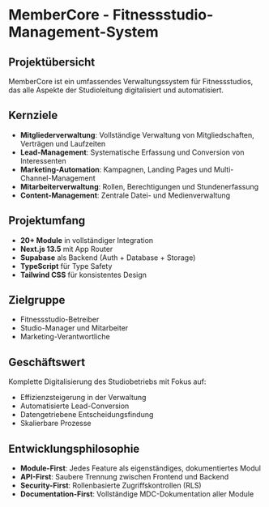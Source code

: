 # MemberCore - Fitnessstudio-Management-System

## Projektübersicht
MemberCore ist ein umfassendes Verwaltungssystem für Fitnessstudios, das alle Aspekte der Studioleitung digitalisiert und automatisiert.

## Kernziele
- **Mitgliederverwaltung**: Vollständige Verwaltung von Mitgliedschaften, Verträgen und Laufzeiten
- **Lead-Management**: Systematische Erfassung und Conversion von Interessenten
- **Marketing-Automation**: Kampagnen, Landing Pages und Multi-Channel-Management
- **Mitarbeiterverwaltung**: Rollen, Berechtigungen und Stundenerfassung
- **Content-Management**: Zentrale Datei- und Medienverwaltung

## Projektumfang
- **20+ Module** in vollständiger Integration
- **Next.js 13.5** mit App Router
- **Supabase** als Backend (Auth + Database + Storage)
- **TypeScript** für Type Safety
- **Tailwind CSS** für konsistentes Design

## Zielgruppe
- Fitnessstudio-Betreiber
- Studio-Manager und Mitarbeiter
- Marketing-Verantwortliche

## Geschäftswert
Komplette Digitalisierung des Studiobetriebs mit Fokus auf:
- Effizienzsteigerung in der Verwaltung
- Automatisierte Lead-Conversion
- Datengetriebene Entscheidungsfindung
- Skalierbare Prozesse

## Entwicklungsphilosophie
- **Module-First**: Jedes Feature als eigenständiges, dokumentiertes Modul
- **API-First**: Saubere Trennung zwischen Frontend und Backend
- **Security-First**: Rollenbasierte Zugriffskontrollen (RLS)
- **Documentation-First**: Vollständige MDC-Dokumentation aller Module 